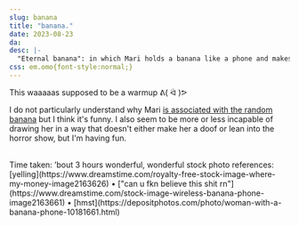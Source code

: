 ```yaml
---
slug: banana
title: "banana."
date: 2023-08-23
da: 
desc: |-
  "Eternal banana": in which Mari holds a banana like a phone and makes goofy faces about it. Also noted on the canvas: (pointing at a yelling gesture) "(<em class="omo">Infernal</em> banana?)" & "awkward stock photos FTW."
css: em.omo{font-style:normal;}
---
```

This waaaaas supposed to be a warmup <span style="display:inline-block;">ᕕ(&nbsp;ᐛ&nbsp;)ᕗ</span>

I do not particularly understand why Mari [is associated with the random banana](https://omori.fandom.com/wiki/MARI?file=Mari_Sticker_%28Eternal_Banana%29.png#STICKERS) but I think it's funny. I also seem to be more or less incapable of drawing her in a way that doesn't either make her a doof or lean into the horror show, but I'm having fun.

<br>
Time taken: ’bout 3 hours  
wonderful, wonderful stock photo references: [yelling](https://www.dreamstime.com/royalty-free-stock-image-where-my-money-image2163626) • ["can u fkn believe this shit rn"](https://www.dreamstime.com/stock-image-wireless-banana-phone-image2163661) • [hmst](https://depositphotos.com/photo/woman-with-a-banana-phone-10181661.html)